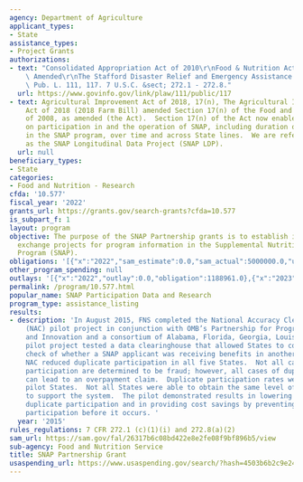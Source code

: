 ```yaml
---
agency: Department of Agriculture
applicant_types:
- State
assistance_types:
- Project Grants
authorizations:
- text: "Consolidated Appropriation Act of 2010\r\nFood & Nutrition Act of 2008, as\
    \ Amended\r\nThe Stafford Disaster Relief and Emergency Assistance Act of 1988.\
    \ Pub. L. 111, 117. 7 U.S.C. &sect; 272.1 - 272.8."
  url: https://www.govinfo.gov/link/plaw/111/public/117
- text: Agricultural Improvement Act of 2018, 17(n), The Agricultural Improvement
    Act of 2018 (2018 Farm Bill) amended Section 17(n) of the Food and Nutrition Act
    of 2008, as amended (the Act).  Section 17(n) of the Act now enables research
    on participation in and the operation of SNAP, including duration of participation
    in the SNAP program, over time and across State lines.  We are referring to this
    as the SNAP Longitudinal Data Project (SNAP LDP).
  url: null
beneficiary_types:
- State
categories:
- Food and Nutrition - Research
cfda: '10.577'
fiscal_year: '2022'
grants_url: https://grants.gov/search-grants?cfda=10.577
is_subpart_f: 1
layout: program
objective: The purpose of the SNAP Partnership grants is to establish interstate data
  exchange projects for program information in the Supplemental Nutrition Assistance
  Program (SNAP).
obligations: '[{"x":"2022","sam_estimate":0.0,"sam_actual":5000000.0,"usa_spending_actual":1188961.0},{"x":"2023","sam_estimate":5000000.0,"sam_actual":0.0,"usa_spending_actual":4224400.0},{"x":"2024","sam_estimate":0.0,"sam_actual":0.0,"usa_spending_actual":0.0}]'
other_program_spending: null
outlays: '[{"x":"2022","outlay":0.0,"obligation":1188961.0},{"x":"2023","outlay":0.0,"obligation":4224400.0},{"x":"2024","outlay":0.0,"obligation":0.0}]'
permalink: /program/10.577.html
popular_name: SNAP Participation Data and Research
program_type: assistance_listing
results:
- description: 'In August 2015, FNS completed the National Accuracy Clearinghouse
    (NAC) pilot project in conjunction with OMB’s Partnership for Program Integrity
    and Innovation and a consortium of Alabama, Florida, Georgia, Louisiana and Mississippi.  The
    pilot project tested a data clearinghouse that allowed States to conduct a real-time
    check of whether a SNAP applicant was receiving benefits in another pilot State.  The
    NAC reduced duplicate participation in all five States.  Not all cases of duplicate
    participation are determined to be fraud; however, all cases of duplicate participation
    can lead to an overpayment claim.  Duplicate participation rates were low between
    pilot States.  Not all States were able to obtain the same level of automation
    to support the system.  The pilot demonstrated results in lowering instances of
    duplicate participation and in providing cost savings by preventing duplicate
    participation before it occurs. '
  year: '2015'
rules_regulations: 7 CFR 272.1 (c)(1)(i) and 272.8(a)(2)
sam_url: https://sam.gov/fal/26317b6c08bd422e8e2fe08f9bf896b5/view
sub-agency: Food and Nutrition Service
title: SNAP Partnership Grant
usaspending_url: https://www.usaspending.gov/search/?hash=4503b6b2c9e24848fe2c91822a5649e0
---
```

